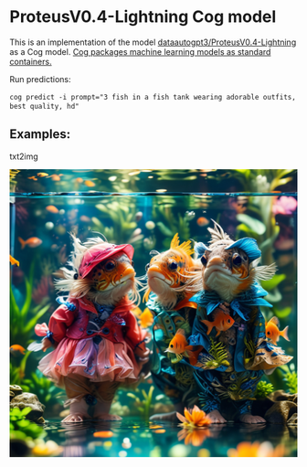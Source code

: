 # ProteusV0.4-Lightning Cog model

This is an implementation of the model [dataautogpt3/ProteusV0.4-Lightning](https://huggingface.co/dataautogpt3/ProteusV0.4-Lightning) as a Cog model. [Cog packages machine learning models as standard containers.](https://github.com/replicate/cog)

Run predictions:

    cog predict -i prompt="3 fish in a fish tank wearing adorable outfits, best quality, hd"
    
## Examples:

txt2img

![alt text](output.0.png)
